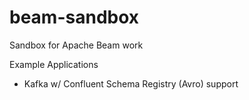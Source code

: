 # beam-sandbox
Sandbox for Apache Beam work

Example Applications

 - Kafka w/ Confluent Schema Registry (Avro) support
